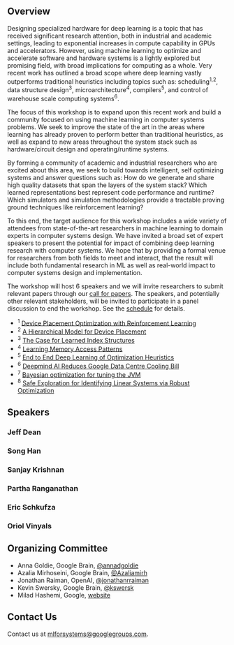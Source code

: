 ## Overview

Designing specialized hardware for deep learning is a topic that has received significant research attention, both in industrial and academic settings, leading to exponential increases in compute capability in GPUs and accelerators. However, using machine learning to optimize and accelerate software and hardware systems is a lightly explored but promising field, with broad implications for computing as a whole. Very recent work has outlined a broad scope where deep learning vastly outperforms traditional heuristics including topics such as: scheduling<sup>1,2</sup>, data structure design<sup>3</sup>, microarchitecture<sup>4</sup>, compilers<sup>5</sup>, and control of warehouse scale computing systems<sup>6</sup>.

The focus of this workshop is to expand upon this recent work and build a community focused on using machine learning in computer systems problems. We seek to improve the state of the art in the areas where learning has already proven to perform better than traditional heuristics, as well as expand to new areas throughout the system stack such as hardware/circuit design and operating/runtime systems.

By forming a community of academic and industrial researchers who are excited about this area, we seek to build towards intelligent, self optimizing systems and answer questions such as: How do we generate and share high quality datasets that span the layers of the system stack? Which learned representations best represent code performance and runtime? Which simulators and simulation methodologies provide a tractable proving ground techniques like reinforcement learning?

To this end, the target audience for this workshop includes a wide variety of attendees from state-of-the-art researchers in machine learning to domain experts in computer systems design. We have invited a broad set of expert speakers to present the potential for impact of combining deep learning research with computer systems. We hope that by providing a formal venue for researchers from both fields to meet and interact, that the result will include both fundamental research in ML as well as real-world impact to computer systems design and implementation.

The workshop will host 6 speakers and we will invite researchers to submit relevant papers through our [call for papers](/call_for_papers.html). The speakers, and potentially other relevant stakeholders, will be invited to participate in a panel discussion to end the workshop. See the [schedule](/schedule.html) for details.

<ul class="footnotes">
<li><sup>1</sup> <a href="https://arxiv.org/abs/1706.04972">Device Placement Optimization with Reinforcement Learning</a></li>
<li><sup>2</sup> <a href="https://openreview.net/forum?id=Hkc-TeZ0W">A Hierarchical Model for Device Placement</a></li>
<li><sup>3</sup> <a href="https://arxiv.org/abs/1712.01208">The Case for Learned Index Structures</a></li>
<li><sup>4</sup> <a href="https://arxiv.org/abs/1803.02329">Learning Memory Access Patterns</a></li>
<li><sup>5</sup> <a href="https://ieeexplore.ieee.org/document/8091247/?reload=true">End to End Deep Learning of Optimization Heuristics</a></li>
<li><sup>6</sup> <a href="https://deepmind.com/blog/deepmind-ai-reduces-google-data-centre-cooling-bill-40/">Deepmind AI Reduces Google Data Centre Cooling Bill</a></li>
<li><sup>7</sup> <a href="https://www.youtube.com/watch?v=YhNl468S8CI">Bayesian optimization for tuning the JVM</a></li>
<li><sup>8</sup> <a href="https://arxiv.org/abs/1711.11165">Safe Exploration for Identifying Linear Systems via Robust Optimization</a></li>
</ul>


## Speakers

### Jeff Dean

### Song Han

### Sanjay Krishnan

### Partha Ranganathan

### Eric Schkufza

### Oriol Vinyals

## Organizing Committee

* Anna Goldie, Google Brain, [@annadgoldie](https://twitter.com/annadgoldie)
* Azalia Mirhoseini, Google Brain, [@Azaliamirh](https://twitter.com/Azaliamirh)
* Jonathan Raiman, OpenAI, [@jonathanrraiman](https://twitter.com/jonathanrraiman)
* Kevin Swersky, Google Brain, [@kswersk](https://twitter.com/kswersk)
* Milad Hashemi, Google, [website](https://hps.ece.utexas.edu/people/miladh/)

## Contact Us

Contact us at [mlforsystems@googlegroups.com](mailto:mlforsystems@googlegroups.com).
